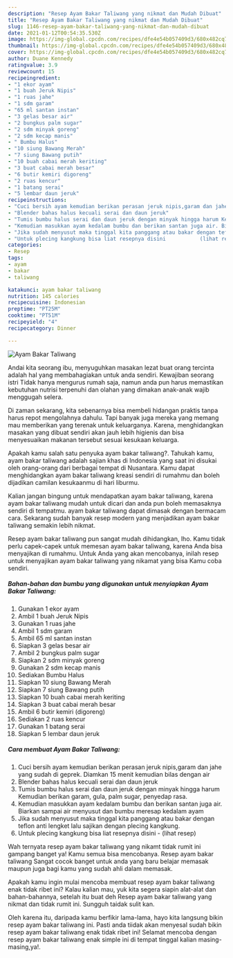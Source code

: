 ```yaml
---
description: "Resep Ayam Bakar Taliwang yang nikmat dan Mudah Dibuat"
title: "Resep Ayam Bakar Taliwang yang nikmat dan Mudah Dibuat"
slug: 1146-resep-ayam-bakar-taliwang-yang-nikmat-dan-mudah-dibuat
date: 2021-01-12T00:54:35.530Z
image: https://img-global.cpcdn.com/recipes/dfe4e54b057409d3/680x482cq70/ayam-bakar-taliwang-foto-resep-utama.jpg
thumbnail: https://img-global.cpcdn.com/recipes/dfe4e54b057409d3/680x482cq70/ayam-bakar-taliwang-foto-resep-utama.jpg
cover: https://img-global.cpcdn.com/recipes/dfe4e54b057409d3/680x482cq70/ayam-bakar-taliwang-foto-resep-utama.jpg
author: Duane Kennedy
ratingvalue: 3.9
reviewcount: 15
recipeingredient:
- "1 ekor ayam"
- "1 buah Jeruk Nipis"
- "1 ruas jahe"
- "1 sdm garam"
- "65 ml santan instan"
- "3 gelas besar air"
- "2 bungkus palm sugar"
- "2 sdm minyak goreng"
- "2 sdm kecap manis"
- " Bumbu Halus"
- "10 siung Bawang Merah"
- "7 siung Bawang putih"
- "10 buah cabai merah keriting"
- "3 buat cabai merah besar"
- "6 butir kemiri digoreng"
- "2 ruas kencur"
- "1 batang serai"
- "5 lembar daun jeruk"
recipeinstructions:
- "Cuci bersih ayam kemudian berikan perasan jeruk nipis,garam dan jahe yang sudah di geprek. Diamkan 15 menit kemudian bilas dengan air"
- "Blender bahas halus kecuali serai dan daun jeruk"
- "Tumis bumbu halus serai dan daun jeruk dengan minyak hingga harum Kemudian berikan garam, gula, palm sugar, penyedap rasa."
- "Kemudian masukkan ayam kedalam bumbu dan berikan santan juga air. Biarkan sampai air menyusut dan bumbu meresap kedalam ayam"
- "Jika sudah menyusut maka tinggal kita panggang atau bakar dengan teflon anti lengket lalu sajikan dengan plecing kangkung."
- "Untuk plecing kangkung bisa liat resepnya disini           (lihat resep)"
categories:
- Resep
tags:
- ayam
- bakar
- taliwang

katakunci: ayam bakar taliwang 
nutrition: 145 calories
recipecuisine: Indonesian
preptime: "PT25M"
cooktime: "PT51M"
recipeyield: "4"
recipecategory: Dinner

---
```



![Ayam Bakar Taliwang](https://img-global.cpcdn.com/recipes/dfe4e54b057409d3/680x482cq70/ayam-bakar-taliwang-foto-resep-utama.jpg)

Andai kita seorang ibu, menyuguhkan masakan lezat buat orang tercinta adalah hal yang membahagiakan untuk anda sendiri. Kewajiban seorang istri Tidak hanya mengurus rumah saja, namun anda pun harus memastikan kebutuhan nutrisi terpenuhi dan olahan yang dimakan anak-anak wajib menggugah selera.

Di zaman  sekarang, kita sebenarnya bisa membeli hidangan praktis tanpa harus repot mengolahnya dahulu. Tapi banyak juga mereka yang memang mau memberikan yang terenak untuk keluarganya. Karena, menghidangkan masakan yang dibuat sendiri akan jauh lebih higienis dan bisa menyesuaikan makanan tersebut sesuai kesukaan keluarga. 



Apakah kamu salah satu penyuka ayam bakar taliwang?. Tahukah kamu, ayam bakar taliwang adalah sajian khas di Indonesia yang saat ini disukai oleh orang-orang dari berbagai tempat di Nusantara. Kamu dapat menghidangkan ayam bakar taliwang kreasi sendiri di rumahmu dan boleh dijadikan camilan kesukaanmu di hari liburmu.

Kalian jangan bingung untuk mendapatkan ayam bakar taliwang, karena ayam bakar taliwang mudah untuk dicari dan anda pun boleh memasaknya sendiri di tempatmu. ayam bakar taliwang dapat dimasak dengan bermacam cara. Sekarang sudah banyak resep modern yang menjadikan ayam bakar taliwang semakin lebih nikmat.

Resep ayam bakar taliwang pun sangat mudah dihidangkan, lho. Kamu tidak perlu capek-capek untuk memesan ayam bakar taliwang, karena Anda bisa menyajikan di rumahmu. Untuk Anda yang akan mencobanya, inilah resep untuk menyajikan ayam bakar taliwang yang nikamat yang bisa Kamu coba sendiri.

<!--inarticleads1-->

##### Bahan-bahan dan bumbu yang digunakan untuk menyiapkan Ayam Bakar Taliwang:

1. Gunakan 1 ekor ayam
1. Ambil 1 buah Jeruk Nipis
1. Gunakan 1 ruas jahe
1. Ambil 1 sdm garam
1. Ambil 65 ml santan instan
1. Siapkan 3 gelas besar air
1. Ambil 2 bungkus palm sugar
1. Siapkan 2 sdm minyak goreng
1. Gunakan 2 sdm kecap manis
1. Sediakan  Bumbu Halus
1. Siapkan 10 siung Bawang Merah
1. Siapkan 7 siung Bawang putih
1. Siapkan 10 buah cabai merah keriting
1. Siapkan 3 buat cabai merah besar
1. Ambil 6 butir kemiri (digoreng)
1. Sediakan 2 ruas kencur
1. Gunakan 1 batang serai
1. Siapkan 5 lembar daun jeruk




<!--inarticleads2-->

##### Cara membuat Ayam Bakar Taliwang:

1. Cuci bersih ayam kemudian berikan perasan jeruk nipis,garam dan jahe yang sudah di geprek. Diamkan 15 menit kemudian bilas dengan air
1. Blender bahas halus kecuali serai dan daun jeruk
1. Tumis bumbu halus serai dan daun jeruk dengan minyak hingga harum Kemudian berikan garam, gula, palm sugar, penyedap rasa.
1. Kemudian masukkan ayam kedalam bumbu dan berikan santan juga air. Biarkan sampai air menyusut dan bumbu meresap kedalam ayam
1. Jika sudah menyusut maka tinggal kita panggang atau bakar dengan teflon anti lengket lalu sajikan dengan plecing kangkung.
1. Untuk plecing kangkung bisa liat resepnya disini -           (lihat resep)




Wah ternyata resep ayam bakar taliwang yang nikamt tidak rumit ini gampang banget ya! Kamu semua bisa mencobanya. Resep ayam bakar taliwang Sangat cocok banget untuk anda yang baru belajar memasak maupun juga bagi kamu yang sudah ahli dalam memasak.

Apakah kamu ingin mulai mencoba membuat resep ayam bakar taliwang enak tidak ribet ini? Kalau kalian mau, yuk kita segera siapin alat-alat dan bahan-bahannya, setelah itu buat deh Resep ayam bakar taliwang yang nikmat dan tidak rumit ini. Sungguh taidak sulit kan. 

Oleh karena itu, daripada kamu berfikir lama-lama, hayo kita langsung bikin resep ayam bakar taliwang ini. Pasti anda tiidak akan menyesal sudah bikin resep ayam bakar taliwang enak tidak ribet ini! Selamat mencoba dengan resep ayam bakar taliwang enak simple ini di tempat tinggal kalian masing-masing,ya!.


